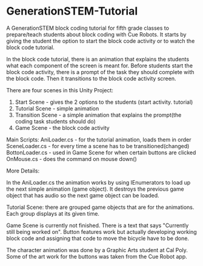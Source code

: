 # GenerationSTEM-Tutorial
A GenerationSTEM block coding tutorial for fifth grade classes to prepare/teach students about block coding with Cue Robots. It starts by giving the student the option to start the block code activity or to watch the block code tutorial.

In the block code tutorial, there is an animation that explains the students what each component of the screen is meant for. Before students start the block code activity, there is a prompt of the task they should complete with the block code. Then it transitions to the block code activity screen.

There are four scenes in this Unity Project:

1. Start Scene - gives the 2 options to the students (start activity. tutorial)
2. Tutorial Scene - simple animation
3. Transition Scene - a simple animation that explains the prompt(the coding task students should do)
4. Game Scene - the block code activity

Main Scripts:
AniLoader.cs - for the tutorial animation, loads them in order 
SceneLoader.cs - for every time a scene has to be transitioned(changed)
BottonLoader.cs - used in Game Scene for when certain buttons are clicked
OnMouse.cs - does the command on mouse down()

More Details:

In the AniLoader.cs the animation works by using IEnumerators to load up the next simple animation (game object). It destroys the previous game object that has audio so the next game object can be loaded.

Tutorial Scene: there are grouped game objects that are for the animations. Each group displays at its given time.

Game Scene is currently not finished. There is a text that says "Currently still being worked on". Button features work but actually developing working block code and assigning that code to move the bicycle have to be done.

The character animation was done by a Graphic Arts student at Cal Poly.
Some of the art work for the buttons was taken from the Cue Robot app.

